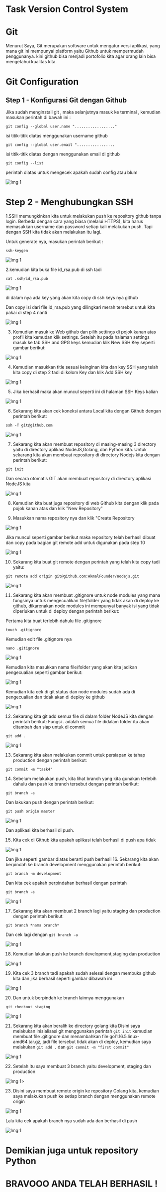# Task Version Control System

# Git
Menurut Saya, Git merupakan software untuk mengatur versi aplikasi, yang mana git ini mempunyai platform yaitu Github untuk mempermudah penggunanya. kini github bisa menjadi portofolio kita agar orang lain bisa mengetahui kualitas kita.

# Git Configuration 

## Step 1 - Konfigurasi Git dengan Github
Jika sudah menginstall git , maka selanjutnya masuk ke terminal , kemudian masukan perintah di bawah ini :

```
git config --global user.name ".................."
```

isi titik-titik diatas menggunakan username github 

```
git config --global user.email ".................
```

isi titik-titik diatas dengan menggunakan email di github

```
git config --list
```

perintah diatas untuk mengecek apakah sudah config atau blum 

![Img 1](assets/1.png)



# Step 2 - Menghubungkan SSH

1.SSH memungkinkan kita untuk melakukan push ke repository github tanpa login. Berbeda dengan cara yang biasa (melalui HTTPS), kita harus memasukkan username dan password setiap kali melakukan push. Tapi dengan SSH kita tidak akan melakukan itu lagi.

Untuk generate nya, masukan perintah berikut :

```
ssh-keygen
```

![Img 1](assets/2.png)

2.kemudian kita buka file id_rsa.pub di ssh tadi

```
cat .ssh/id_rsa.pub
```

![Img 1](assets/3.png)

di dalam nya ada key yang akan kita copy di ssh keys nya github 




Dan copy isi dari file id_rsa.pub yang dilingkari merah tersebut untuk kita pakai di step 4 nanti

![Img 1](assets/.png)

3. Kemudian masuk ke Web github dan pilih settings di pojok kanan atas profil kita kemudan klik settings. Setelah itu pada halaman settings masuk ke tab
  SSH and GPG keys kemudian klik New SSH Key seperti gambar berikut:

![Img 1](assets/3.JPG)

4. Kemudian masukkan title sesuai keinginan kita dan key SSH yang telah kita copy di step 2 tadi di kolom Key dan klik Add SSH key

![Img 1](assets/5.JPG)

5. Jika berhasil maka akan muncul seperti ini di halaman SSH Keys kalian

![Img 1](assets/6.JPG)

6. Sekarang kita akan cek koneksi antara Local kita dengan Github dengan perintah berikut:
  
```
ssh -T git@github.com
```
![Img 1](assets/9.JPG)

7. Sekarang kita akan membuat repository di masing-masing 3 directory yaitu di directory aplikasi NodeJS,Golang, dan Python kita. Untuk sekarang kita akan membuat
  repository di directory Nodejs kita dengan perintah berikut:

```
git init
```
Dan secara otomatis GIT akan membuat repository di directory aplikasi NodeJS kita

![Img 1](assets/14.JPG)

8. Kemudian kita buat juga repository di web Github kita dengan klik pada pojok kanan atas dan klik "New Repository"

9. Masukkan nama repository nya dan klik "Create Repository

![Img 1](assets/11.JPG)

Jika muncul seperti gambar berikut maka repository telah berhasil dibuat dan copy pada bagian git remote add untuk digunakan pada step 10

![Img 1](assets/13.JPG)

10. Sekarang kita buat git remote dengan perintah yang telah kita copy tadi yaitu:

```
git remote add origin git@github.com:AkmalFounder/nodejs.git
```
![Img 1](assets/14.JPG)

11. Sekarang kita akan membuat .gitignore untuk node modules yang mana fungsinya untuk mengecualikan file/folder yang tidak akan di deploy ke github,
  dikarenakan node modules ini mempunyai banyak isi yang tidak diperlukan untuk di deploy dengan perintah berikut:

Pertama kita buat terlebih dahulu file .gitignore
```
touch .gitignore
```
Kemudian edit file .gitignore nya
```
nano .gitignore
```
![Img 1](assets/17.JPG)

Kemudian kita masukkan nama file/folder yang akan kita jadikan pengecualian seperti gambar berikut:

![Img 1](assets/18.JPG)

Kemudian kita cek di git status dan node modules sudah ada di pengecualian dan tidak akan di deploy ke github

![Img 1](assets/19.JPG)

12. Sekarang kita git add semua file di dalam folder NodeJS kita dengan perintah berikut:
Fungsi . adalah semua file didalam folder itu akan ditambah dan siap untuk di commit
```
git add .
```
![Img 1](assets/20.JPG)

13. Sekarang kita akan melakukan commit untuk persiapan ke tahap production dengan perintah berikut:
```
git commit -m "task4"
```

14. Sebelum melakukan push, kita lihat branch yang kita gunakan terlebih dahulu dan push ke branch tersebut dengan perintah berikut:
```
git branch -a
```
Dan lakukan push dengan perintah berikut:
```
git push origin master
```
![Img 1](assets/21.JPG)

Dan aplikasi kita berhasil di push.

15. Kita cek di Github kita apakah aplikasi telah berhasil di push apa tidak

![Img 1](assets/22.JPG)

Dan jika seperti gambar diatas berarti push berhasil
16. Sekarang kita akan berpindah ke branch development menggunakan perintah berikut:
```
git branch -m development
```
Dan kita cek apakah perpindahan berhasil dengan perintah
```
git branch -a
```
![Img 1](assets/23.JPG)

17. Sekarang kita akan membuat 2 branch lagi yaitu staging dan production dengan perintah berikut:
```
git branch *nama branch*
```

Dan cek lagi dengan `git branch -a`

![Img 1](assets/23.JPG)

18. Kemudian lakukan push ke branch development,staging dan production

![Img 1](assets/24.JPG)


19. Kita cek 3 branch tadi apakah sudah selesai dengan membuka github kita dan jika berhasil seperti gambar dibawah ini

![Img 1](assets/25.JPG)

20. Dan untuk berpindah ke branch lainnya menggunakan
```
git checkout staging
```
![Img 1](assets/26.JPG)

21. Sekarang kita akan beralih ke directory golang kita
Disini saya melakukan inisialisasi git menggunakan perintah `git init` kemudian membuat file .gitignore dan menambahkan file gol1.16.5.linux-amd64.tar.gz, 
jadi file tersebut tidak akan di deploy, kemudian saya melakukan `git add .` dan `git commit -m "first commit"`

![Img 1](assets/27.JPG)

22. Setelah itu saya membuat 3 branch yaitu development, staging dan production

![Img 1](assets/30.JPG)>

23. Disini saya membuat remote origin ke repository Golang kita, kemudian saya melakukan push ke setiap branch dengan menggunakan remote
  origin

![Img 1](assets/29.JPG)

Lalu kita cek apakah branch nya sudah ada dan berhasil di push 

![Img 1](assets/31.JPG)

# Demikian juga untuk repository Python

# BRAVOOO ANDA TELAH BERHASIL !










